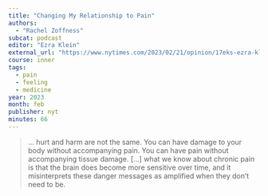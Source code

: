 ```yaml
---
title: "Changing My Relationship to Pain"
authors:
  - "Rachel Zoffness"
subcat: podcast
editor: "Ezra Klein"
external_url: "https://www.nytimes.com/2023/02/21/opinion/17eks-ezra-klein-podcast-rachel-zoffness.html"
course: inner
tags:
  - pain
  - feeling
  - medicine
year: 2023
month: feb
publisher: nyt
minutes: 66
---
```


> … hurt and harm are not the same. You can have damage to your body without accompanying pain. You can have pain without accompanying tissue damage. [...] what we know about chronic pain is that the brain does become more sensitive over time, and it misinterprets these danger messages as amplified when they don’t need to be.
